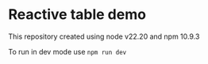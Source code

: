 # Reactive table demo

This repository created using node v22.20 and npm 10.9.3

To run in dev mode use `npm run dev`